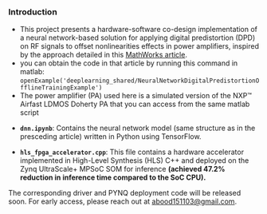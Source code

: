 ### Introduction

* This project presents a hardware-software co-design implementation of a neural network-based solution for applying digital predistortion (DPD) on RF signals to offset nonlinearities effects in power amplifiers, inspired by the approach detailed in this [MathWorks article](https://www.mathworks.com/help/deeplearning/ug/neural-network-for-digital-predistortion-design-offline-training.html).
* you can obtain the code in that article by running this command in matlab: `openExample('deeplearning_shared/NeuralNetworkDigitalPredistortionOfflineTrainingExample')`
* The power amplifier (PA) used here is a simulated version of the NXP™ Airfast LDMOS Doherty PA that you can access
from the same matlab script

- **`dnn.ipynb`**: Contains the neural network model (same structure as in the presceding article) written in Python using TensorFlow. 

- **`hls_fpga_accelerator.cpp`**: This file contains a hardware accelerator implemented in High-Level Synthesis (HLS) C++ and deployed on the Zynq UltraScale+ MPSoC SOM for inference **(achieved 47.2% reduction in inference time compared to the SoC CPU).**

The corresponding driver and PYNQ deployment code will be released soon. For early access, please reach out at [abood151103@gmail.com](mailto:abood151103@gmail.com).
